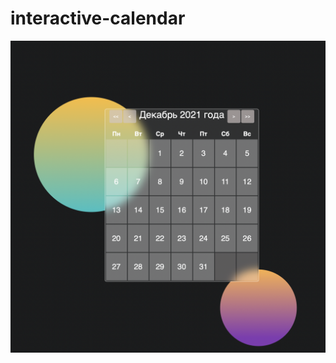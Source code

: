 # interactive-calendar
![screenshot](https://github.com/1million2/interactive-calendar/blob/main/Снимок%20экрана%202021-12-28%20в%2020.03.53.png?raw=true)
